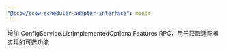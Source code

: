 ```yaml
---
"@scow/scow-scheduler-adapter-interface": minor
---
```


增加 ConfigService.ListImplementedOptionalFeatures RPC，用于获取适配器实现的可选功能
